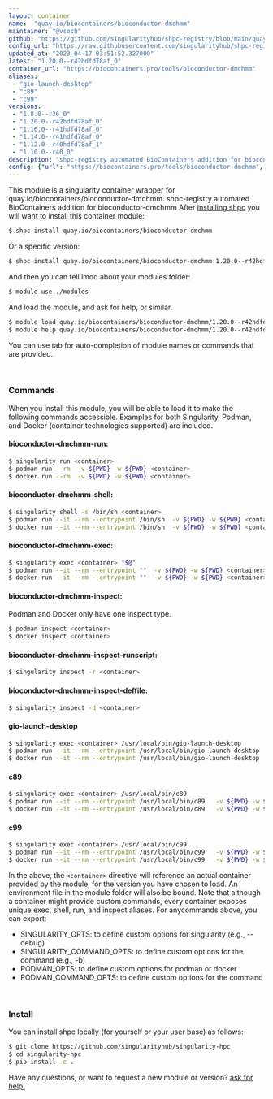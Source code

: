 ```yaml
---
layout: container
name:  "quay.io/biocontainers/bioconductor-dmchmm"
maintainer: "@vsoch"
github: "https://github.com/singularityhub/shpc-registry/blob/main/quay.io/biocontainers/bioconductor-dmchmm/container.yaml"
config_url: "https://raw.githubusercontent.com/singularityhub/shpc-registry/main/quay.io/biocontainers/bioconductor-dmchmm/container.yaml"
updated_at: "2023-04-17 03:51:52.327000"
latest: "1.20.0--r42hdfd78af_0"
container_url: "https://biocontainers.pro/tools/bioconductor-dmchmm"
aliases:
 - "gio-launch-desktop"
 - "c89"
 - "c99"
versions:
 - "1.8.0--r36_0"
 - "1.20.0--r42hdfd78af_0"
 - "1.16.0--r41hdfd78af_0"
 - "1.14.0--r41hdfd78af_0"
 - "1.12.0--r40hdfd78af_1"
 - "1.10.0--r40_0"
description: "shpc-registry automated BioContainers addition for bioconductor-dmchmm"
config: {"url": "https://biocontainers.pro/tools/bioconductor-dmchmm", "maintainer": "@vsoch", "description": "shpc-registry automated BioContainers addition for bioconductor-dmchmm", "latest": {"1.20.0--r42hdfd78af_0": "sha256:90d8cf3f06148004ece961f8695732e9b339cffad46c709e25579cad2b756841"}, "tags": {"1.8.0--r36_0": "sha256:e2bf7f338a9397ea162ebb3a2e2bb3c058b3cefa86bf8e25167d011a8055712f", "1.20.0--r42hdfd78af_0": "sha256:90d8cf3f06148004ece961f8695732e9b339cffad46c709e25579cad2b756841", "1.16.0--r41hdfd78af_0": "sha256:589129c28691440b7eec2e47aeb74e99ccdfeca1fa31b2acb588b04f476f5a0a", "1.14.0--r41hdfd78af_0": "sha256:7cd822eee8e8e2f2283acf9f5c0592cdb638d044f4c4c84a090bc5fea66fddd8", "1.12.0--r40hdfd78af_1": "sha256:24b677e4d588aa3967536e8fb345e7574a2b93ca30b12a8264bd92ddb266b866", "1.10.0--r40_0": "sha256:fc67f892ca3d23892564a7e218f7d20df8b776835090d871ad96a6715ccc9439"}, "docker": "quay.io/biocontainers/bioconductor-dmchmm", "aliases": {"gio-launch-desktop": "/usr/local/bin/gio-launch-desktop", "c89": "/usr/local/bin/c89", "c99": "/usr/local/bin/c99"}}
---
```


This module is a singularity container wrapper for quay.io/biocontainers/bioconductor-dmchmm.
shpc-registry automated BioContainers addition for bioconductor-dmchmm
After [installing shpc](#install) you will want to install this container module:


```bash
$ shpc install quay.io/biocontainers/bioconductor-dmchmm
```

Or a specific version:

```bash
$ shpc install quay.io/biocontainers/bioconductor-dmchmm:1.20.0--r42hdfd78af_0
```

And then you can tell lmod about your modules folder:

```bash
$ module use ./modules
```

And load the module, and ask for help, or similar.

```bash
$ module load quay.io/biocontainers/bioconductor-dmchmm/1.20.0--r42hdfd78af_0
$ module help quay.io/biocontainers/bioconductor-dmchmm/1.20.0--r42hdfd78af_0
```

You can use tab for auto-completion of module names or commands that are provided.

<br>

### Commands

When you install this module, you will be able to load it to make the following commands accessible.
Examples for both Singularity, Podman, and Docker (container technologies supported) are included.

#### bioconductor-dmchmm-run:

```bash
$ singularity run <container>
$ podman run --rm  -v ${PWD} -w ${PWD} <container>
$ docker run --rm  -v ${PWD} -w ${PWD} <container>
```

#### bioconductor-dmchmm-shell:

```bash
$ singularity shell -s /bin/sh <container>
$ podman run --it --rm --entrypoint /bin/sh  -v ${PWD} -w ${PWD} <container>
$ docker run --it --rm --entrypoint /bin/sh  -v ${PWD} -w ${PWD} <container>
```

#### bioconductor-dmchmm-exec:

```bash
$ singularity exec <container> "$@"
$ podman run --it --rm --entrypoint ""  -v ${PWD} -w ${PWD} <container> "$@"
$ docker run --it --rm --entrypoint ""  -v ${PWD} -w ${PWD} <container> "$@"
```

#### bioconductor-dmchmm-inspect:

Podman and Docker only have one inspect type.

```bash
$ podman inspect <container>
$ docker inspect <container>
```

#### bioconductor-dmchmm-inspect-runscript:

```bash
$ singularity inspect -r <container>
```

#### bioconductor-dmchmm-inspect-deffile:

```bash
$ singularity inspect -d <container>
```


#### gio-launch-desktop

```bash
$ singularity exec <container> /usr/local/bin/gio-launch-desktop
$ podman run --it --rm --entrypoint /usr/local/bin/gio-launch-desktop   -v ${PWD} -w ${PWD} <container> -c " $@"
$ docker run --it --rm --entrypoint /usr/local/bin/gio-launch-desktop   -v ${PWD} -w ${PWD} <container> -c " $@"
```


#### c89

```bash
$ singularity exec <container> /usr/local/bin/c89
$ podman run --it --rm --entrypoint /usr/local/bin/c89   -v ${PWD} -w ${PWD} <container> -c " $@"
$ docker run --it --rm --entrypoint /usr/local/bin/c89   -v ${PWD} -w ${PWD} <container> -c " $@"
```


#### c99

```bash
$ singularity exec <container> /usr/local/bin/c99
$ podman run --it --rm --entrypoint /usr/local/bin/c99   -v ${PWD} -w ${PWD} <container> -c " $@"
$ docker run --it --rm --entrypoint /usr/local/bin/c99   -v ${PWD} -w ${PWD} <container> -c " $@"
```



In the above, the `<container>` directive will reference an actual container provided
by the module, for the version you have chosen to load. An environment file in the
module folder will also be bound. Note that although a container
might provide custom commands, every container exposes unique exec, shell, run, and
inspect aliases. For anycommands above, you can export:

 - SINGULARITY_OPTS: to define custom options for singularity (e.g., --debug)
 - SINGULARITY_COMMAND_OPTS: to define custom options for the command (e.g., -b)
 - PODMAN_OPTS: to define custom options for podman or docker
 - PODMAN_COMMAND_OPTS: to define custom options for the command

<br>

### Install

You can install shpc locally (for yourself or your user base) as follows:

```bash
$ git clone https://github.com/singularityhub/singularity-hpc
$ cd singularity-hpc
$ pip install -e .
```

Have any questions, or want to request a new module or version? [ask for help!](https://github.com/singularityhub/singularity-hpc/issues)